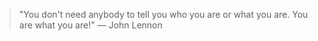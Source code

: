 > "You don't need anybody to tell you who you are or what you are. You are what you are!" — John Lennon
